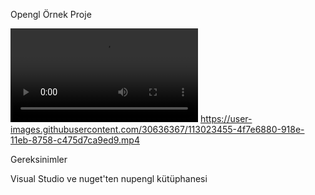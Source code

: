 

Opengl Örnek Proje

![](opengl.mp4)
https://user-images.githubusercontent.com/30636367/113023455-4f7e6880-918e-11eb-8758-c475d7ca9ed9.mp4

Gereksinimler

Visual Studio ve nuget'ten nupengl kütüphanesi
